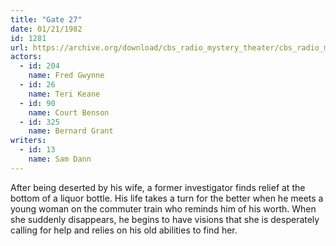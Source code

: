```yaml
---
title: "Gate 27"
date: 01/21/1982
id: 1281
url: https://archive.org/download/cbs_radio_mystery_theater/cbs_radio_mystery_theater-1251-1300.zip/cbs_radio_mystery_theater-1251-1300%2Fcbsrmt_1281_gate_27.mp3
actors:  
  - id: 204
    name: Fred Gwynne  
  - id: 26
    name: Teri Keane  
  - id: 90
    name: Court Benson  
  - id: 325
    name: Bernard Grant
writers:  
  - id: 13
    name: Sam Dann
---
```

After being deserted by his wife, a former investigator finds relief at the bottom of a liquor bottle. His life takes a turn for the better when he meets a young woman on the commuter train who reminds him of his worth. When she suddenly disappears, he begins to have visions that she is desperately calling for help and relies on his old abilities to find her.